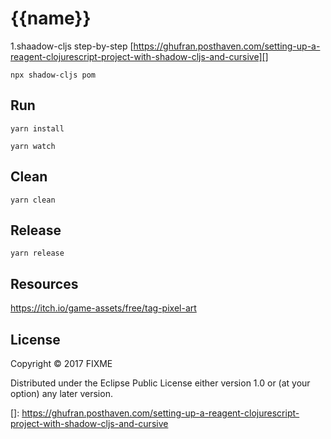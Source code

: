 # {{name}}

1.shaadow-cljs step-by-step [https://ghufran.posthaven.com/setting-up-a-reagent-clojurescript-project-with-shadow-cljs-and-cursive][]


```shell
npx shadow-cljs pom
```


## Run

``` shell
yarn install

yarn watch
```

## Clean

``` shell
yarn clean
```

## Release

``` shell
yarn release
```


## Resources

https://itch.io/game-assets/free/tag-pixel-art


## License

Copyright © 2017 FIXME

Distributed under the Eclipse Public License either version 1.0 or (at
your option) any later version.

[]: https://ghufran.posthaven.com/setting-up-a-reagent-clojurescript-project-with-shadow-cljs-and-cursive